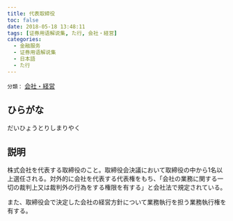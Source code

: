```yaml
---
title: 代表取締役
toc: false
date: 2018-05-18 13:48:11
tags: [证券用语解说集, た行, 会社・経営]
categories:
  - 金融服务
  - 证券用语解说集
  - 日本語
  - た行
---
```


`分類：` [会社・経営](/tags/会社・経営/)

## ひらがな

だいひょうとりしまりやく

## 説明

株式会社を代表する取締役のこと。取締役会決議において取締役の中から1名以上選任される。対外的に会社を代表する代表権をもち、「会社の業務に関する一切の裁判上又は裁判外の行為をする権限を有する」と会社法で規定されている。

また、取締役会で決定した会社の経営方針について業務執行を担う業務執行権を有する。
